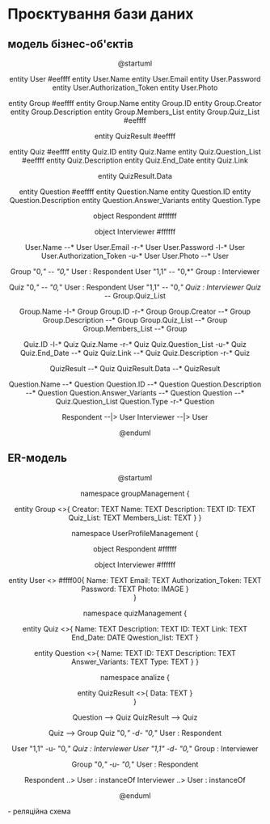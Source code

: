 # Проєктування бази даних

## модель бізнес-об'єктів

<center>

@startuml  

entity User #eeffff
entity User.Name 
entity User.Email
entity User.Password
entity User.Authorization_Token
entity User.Photo

entity Group #eeffff
entity Group.Name
entity Group.ID
entity Group.Creator
entity Group.Description
entity Group.Members_List
entity Group.Quiz_List  #eeffff

entity QuizResult #eeffff

entity Quiz  #eeffff
entity Quiz.ID
entity Quiz.Name
entity Quiz.Question_List #eeffff
entity Quiz.Description
entity Quiz.End_Date
entity Quiz.Link

entity QuizResult.Data 

entity Question #eeffff
entity Question.Name
entity Question.ID
entity Question.Description
entity Question.Answer_Variants
entity Question.Type

object Respondent #ffffff

object Interviewer #ffffff

User.Name --* User
User.Email -r-* User
User.Password -l-* User
User.Authorization_Token -u-* User
User.Photo --* User

Group "0,*" -- "0,*" User : Respondent 
User "1,1" -- "0,*" Group  : Interviewer 


Quiz "0,*" -- "0,*" User : Respondent 
User "1,1" -- "0,*" Quiz  : Interviewer 
Quiz --* Group.Quiz_List

Group.Name -l-* Group
Group.ID -r-* Group
Group.Creator --* Group
Group.Description --* Group
Group.Quiz_List --* Group
Group.Members_List --* Group

Quiz.ID -l-* Quiz
Quiz.Name -r-* Quiz
Quiz.Question_List -u-* Quiz
Quiz.End_Date --* Quiz
Quiz.Link --* Quiz
Quiz.Description -r-* Quiz


QuizResult --* Quiz
QuizResult.Data --* QuizResult

Question.Name --* Question
Question.ID --* Question
Question.Description --* Question
Question.Answer_Variants --* Question
Question --* Quiz.Question_List
Question.Type -r-* Question 

Respondent --|> User
Interviewer --|> User

@enduml  

</center>  

## ER-модель

<center>  

@startuml   

namespace groupManagement {

entity Group <<ENTITY>>{
    Creator: TEXT 
    Name: TEXT 
    Description: TEXT 
    ID: TEXT
    Quiz_List: TEXT 
    Members_List: TEXT 
} 
}

namespace UserProfileManagement {

object Respondent #ffffff

object Interviewer #ffffff
 

entity User <<ENTITY>> #ffff00{
    Name: TEXT 
    Email: TEXT 
    Authorization_Token: TEXT 
    Password: TEXT 
    Photo: IMAGE
}  
 } 

namespace quizManagement {

entity Quiz <<ENTITY>>{
    Name: TEXT 
    Description: TEXT 
    ID: TEXT 
    Link: TEXT 
    End_Date: DATE
    Qwestion_list: TEXT 
} 
 
entity Question <<ENTITY>>{
    Name: TEXT 
    ID: TEXT 
    Description: TEXT
    Answer_Variants: TEXT
    Type: TEXT
}
}

namespace analize {

entity QuizResult <<ENTITY>>{
    Data: TEXT 
}  
}

    
Question --> Quiz
QuizResult --> Quiz

Quiz --> Group
Quiz "0,*" -d- "0,*" User : Respondent 

User "1,1" -u- "0,*" Quiz  : Interviewer 
User "1,1" -d- "0,*" Group  : Interviewer

Group "0,*" -u- "0,*" User : Respondent 

Respondent ..> User : instanceOf
Interviewer ..> User : instanceOf  

@enduml  

</center>   
- реляційна схема
